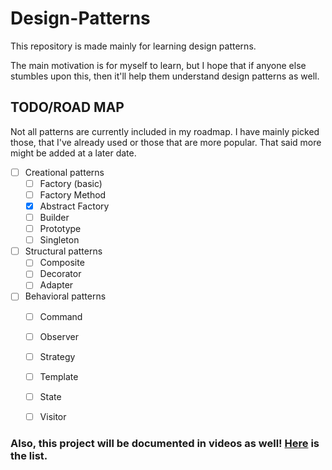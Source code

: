 # Design-Patterns

This repository is made mainly for learning design patterns.

The main motivation is for myself to learn, but I hope that if anyone else stumbles upon this, then it'll help them understand design patterns as well.

## TODO/ROAD MAP

Not all patterns are currently included in my roadmap. I have mainly picked those, that I've already used or those that are more popular. That said more might be added at a later date.

- [ ] Creational patterns
  - [ ] Factory (basic)
  - [ ] Factory Method
  - [x] Abstract Factory
  - [ ] Builder
  - [ ] Prototype
  - [ ] Singleton
- [ ] Structural patterns
  - [ ] Composite
  - [ ] Decorator
  - [ ] Adapter
- [ ] Behavioral patterns
  - [ ] Command
  - [ ] Observer
  - [ ] Strategy
  - [ ] Template
  - [ ] State
  - [ ] Visitor


### Also, this project will be documented in videos as well! [Here](https://www.youtube.com/playlist?list=PLxBgJiMmXqCaD6dyPi0WS0fAgll8K-qDz) is the list.
